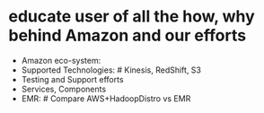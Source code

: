# educate user of all the how, why behind Amazon and our efforts

- Amazon eco-system:
- Supported Technologies:  # Kinesis, RedShift, S3
- Testing and Support efforts
- Services, Components
- EMR: # Compare AWS+HadoopDistro vs EMR
